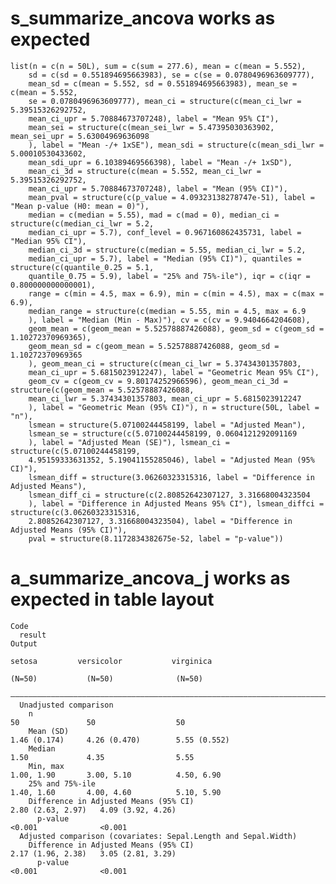 # s_summarize_ancova works as expected

    list(n = c(n = 50L), sum = c(sum = 277.6), mean = c(mean = 5.552), 
        sd = c(sd = 0.551894695663983), se = c(se = 0.0780496963609777), 
        mean_sd = c(mean = 5.552, sd = 0.551894695663983), mean_se = c(mean = 5.552, 
        se = 0.0780496963609777), mean_ci = structure(c(mean_ci_lwr = 5.39515326292752, 
        mean_ci_upr = 5.70884673707248), label = "Mean 95% CI"), 
        mean_sei = structure(c(mean_sei_lwr = 5.47395030363902, mean_sei_upr = 5.63004969636098
        ), label = "Mean -/+ 1xSE"), mean_sdi = structure(c(mean_sdi_lwr = 5.00010530433602, 
        mean_sdi_upr = 6.10389469566398), label = "Mean -/+ 1xSD"), 
        mean_ci_3d = structure(c(mean = 5.552, mean_ci_lwr = 5.39515326292752, 
        mean_ci_upr = 5.70884673707248), label = "Mean (95% CI)"), 
        mean_pval = structure(c(p_value = 4.09323138278747e-51), label = "Mean p-value (H0: mean = 0)"), 
        median = c(median = 5.55), mad = c(mad = 0), median_ci = structure(c(median_ci_lwr = 5.2, 
        median_ci_upr = 5.7), conf_level = 0.967160862435731, label = "Median 95% CI"), 
        median_ci_3d = structure(c(median = 5.55, median_ci_lwr = 5.2, 
        median_ci_upr = 5.7), label = "Median (95% CI)"), quantiles = structure(c(quantile_0.25 = 5.1, 
        quantile_0.75 = 5.9), label = "25% and 75%-ile"), iqr = c(iqr = 0.800000000000001), 
        range = c(min = 4.5, max = 6.9), min = c(min = 4.5), max = c(max = 6.9), 
        median_range = structure(c(median = 5.55, min = 4.5, max = 6.9
        ), label = "Median (Min - Max)"), cv = c(cv = 9.9404664204608), 
        geom_mean = c(geom_mean = 5.52578887426088), geom_sd = c(geom_sd = 1.10272370969365), 
        geom_mean_sd = c(geom_mean = 5.52578887426088, geom_sd = 1.10272370969365
        ), geom_mean_ci = structure(c(mean_ci_lwr = 5.37434301357803, 
        mean_ci_upr = 5.6815023912247), label = "Geometric Mean 95% CI"), 
        geom_cv = c(geom_cv = 9.80174252966596), geom_mean_ci_3d = structure(c(geom_mean = 5.52578887426088, 
        mean_ci_lwr = 5.37434301357803, mean_ci_upr = 5.6815023912247
        ), label = "Geometric Mean (95% CI)"), n = structure(50L, label = "n"), 
        lsmean = structure(5.07100244458199, label = "Adjusted Mean"), 
        lsmean_se = structure(c(5.07100244458199, 0.0604121292091169
        ), label = "Adjusted Mean (SE)"), lsmean_ci = structure(c(5.07100244458199, 
        4.95159333631352, 5.19041155285046), label = "Adjusted Mean (95% CI)"), 
        lsmean_diff = structure(3.06260323315316, label = "Difference in Adjusted Means"), 
        lsmean_diff_ci = structure(c(2.80852642307127, 3.31668004323504
        ), label = "Difference in Adjusted Means 95% CI"), lsmean_diffci = structure(c(3.06260323315316, 
        2.80852642307127, 3.31668004323504), label = "Difference in Adjusted Means (95% CI)"), 
        pval = structure(8.1172834382675e-52, label = "p-value"))

# a_summarize_ancova_j  works as expected in table layout

    Code
      result
    Output
                                                                          setosa         versicolor           virginica    
                                                                          (N=50)           (N=50)              (N=50)      
      —————————————————————————————————————————————————————————————————————————————————————————————————————————————————————
      Unadjusted comparison                                                                                                
        n                                                                   50               50                  50        
        Mean (SD)                                                      1.46 (0.174)     4.26 (0.470)        5.55 (0.552)   
        Median                                                             1.50             4.35                5.55       
        Min, max                                                        1.00, 1.90       3.00, 5.10          4.50, 6.90    
        25% and 75%-ile                                                 1.40, 1.60       4.00, 4.60          5.10, 5.90    
        Difference in Adjusted Means (95% CI)                                         2.80 (2.63, 2.97)   4.09 (3.92, 4.26)
          p-value                                                                          <0.001              <0.001      
      Adjusted comparison (covariates: Sepal.Length and Sepal.Width)                                                       
        Difference in Adjusted Means (95% CI)                                         2.17 (1.96, 2.38)   3.05 (2.81, 3.29)
          p-value                                                                          <0.001              <0.001      

